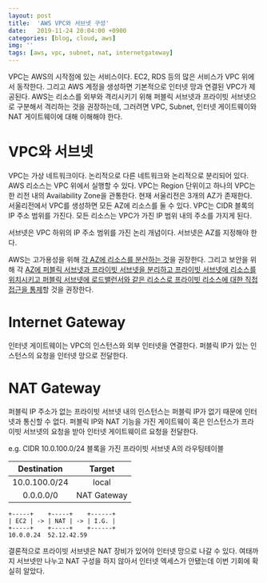 ```yaml
---
layout: post
title:  'AWS VPC와 서브넷 구성'
date:   2019-11-24 20:04:00 +0900
categories: [blog, cloud, aws]
img: ''
tags: [aws, vpc, subnet, nat, internetgateway]
---
```


VPC는 AWS의 시작점에 있는 서비스이다. EC2, RDS 등의 많은 서비스가 VPC 위에서 동작한다. 그리고 AWS 계정을 생성하면 기본적으로 인터넷 망과 연결된 VPC가 제공된다. AWS는 리소스를 외부와 격리시키기 위해 퍼블릭 서브넷과 프라이빗 서브넷으로 구분해서 격리하는 것을 권장하는데, 그러려면 VPC, Subnet, 인터넷 게이트웨이와 NAT 게이트웨이에 대해 이해해야 한다.

# VPC와 서브넷

VPC는 가상 네트워크이다. 논리적으로 다른 네트워크와 논리적으로 분리되어 있다. AWS 리소스는 VPC 위에서 실행할 수 있다. 
VPC는 Region 단위이고 하나의 VPC는 한 리전 내의 Availability Zone을 관통한다. 현재 서울리전은 3개의 AZ가 존재한다. 서울리전에서 VPC를 생성하면 모든 AZ에 리소스를 둘 수 있다.
VPC는 CIDR 블록의 IP 주소 범위를 가진다. 모든 리소스는 VPC가 가진 IP 범위 내의 주소를 가지게 된다.

서브넷은 VPC 하위의 IP 주소 범위를 가진 논리 개념이다. 서브넷은 AZ를 지정해야 한다.

AWS는 고가용성을 위해 [각 AZ에 리소스를 분산하는 것](https://docs.aws.amazon.com/ko_kr/AWSEC2/latest/UserGuide/ec2-increase-availability.html)을 권장한다. 그리고 보안을 위해 각 [AZ에 퍼블릭 서브넷과 프라이빗 서브넷을 분리하고 프라이빗 서브넷에 리소스를 위치시키고 퍼블릭 서브넷에 로드밸런서와 같은 리소스로 프라이빗 리소스에 대한 직접 접근을 통제](https://docs.aws.amazon.com/ko_kr/vpc/latest/userguide/VPC_Scenario2.html)할 것을 권장한다.

# Internet Gateway

인터넷 게이트웨이는 VPC의 인스턴스와 외부 인터넷을 연결한다. 퍼블릭 IP가 있는 인스턴스의 요청을 인터넷 망으로 전달한다.

# NAT Gateway

퍼블릭 IP 주소가 없는 프라이빗 서브넷 내의 인스턴스는 퍼블릭 IP가 없기 때문에 인터넷과 통신할 수 없다. 퍼블릭 IP와 NAT 기능을 가진 게이트웨이 혹은 인스턴스가 프라이빗 서브넷의 요청을 받아 인터넷 게이트웨이르 요청을 전달한다.

e.g. CIDR 10.0.100.0/24 블록을 가진 프라이빗 서브넷 A의 라우팅테이블

| Destination | Target |
|:---:|:---:|
| 10.0.100.0/24 | local |
| 0.0.0.0/0 | NAT Gateway |

```plain
+-----+    +-----+    +------+  
| EC2 | -> | NAT | -> | I.G. |  
+-----+    +-----+    +------+  
10.0.0.24  52.12.42.59
```

결론적으로 프라이빗 서브넷은 NAT 장비가 있어야 인터넷 망으로 나갈 수 있다. 여태까지 서브넷만 나누고 NAT 구성을 하지 않아서 인터넷 엑세스가 안됐는데 이번 기회에 확실히 알았다.
